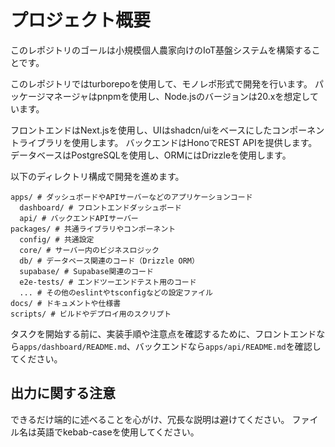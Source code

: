 # プロジェクト概要

このレポジトリのゴールは小規模個人農家向けのIoT基盤システムを構築することです。

このレポジトリではturborepoを使用して、モノレポ形式で開発を行います。
パッケージマネージャはpnpmを使用し、Node.jsのバージョンは20.xを想定しています。

フロントエンドはNext.jsを使用し、UIはshadcn/uiをベースにしたコンポーネントライブラリを使用します。
バックエンドはHonoでREST APIを提供します。
データベースはPostgreSQLを使用し、ORMにはDrizzleを使用します。

以下のディレクトリ構成で開発を進めます。

```
apps/ # ダッシュボードやAPIサーバーなどのアプリケーションコード
  dashboard/ # フロントエンドダッシュボード
  api/ # バックエンドAPIサーバー
packages/ # 共通ライブラリやコンポーネント
  config/ # 共通設定
  core/ # サーバー内のビジネスロジック
  db/ # データベース関連のコード（Drizzle ORM）
  supabase/ # Supabase関連のコード
  e2e-tests/ # エンドツーエンドテスト用のコード
  ... # その他のeslintやtsconfigなどの設定ファイル
docs/ # ドキュメントや仕様書
scripts/ # ビルドやデプロイ用のスクリプト
```

タスクを開始する前に、実装手順や注意点を確認するために、フロントエンドなら`apps/dashboard/README.md`、バックエンドなら`apps/api/README.md`を確認してください。

## 出力に関する注意

できるだけ端的に述べることを心がけ、冗長な説明は避けてください。
ファイル名は英語でkebab-caseを使用してください。
